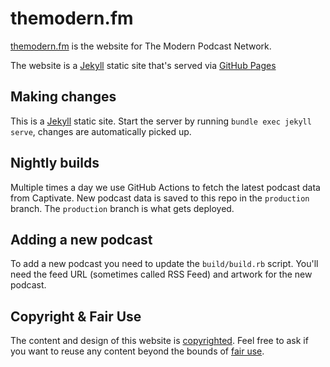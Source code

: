 # themodern.fm

[themodern.fm](https://themodern.fm) is the website for The Modern Podcast Network.

The website is a [Jekyll](https://jekyllrb.com) static site that's served via [GitHub Pages](https://pages.github.com/)

## Making changes

This is a [Jekyll](https://jekyllrb.com) static site. Start the server by running
`bundle exec jekyll serve`, changes are automatically picked up.

## Nightly builds

Multiple times a day we use GitHub Actions to fetch the latest podcast data from Captivate. New podcast
data is saved to this repo in the `production` branch. The `production` branch is what gets deployed.

## Adding a new podcast

To add a new podcast you need to update the `build/build.rb` script. You'll need the feed URL (sometimes called
RSS Feed) and artwork for the new podcast.

## Copyright & Fair Use

The content and design of this website is [copyrighted](https://www.copyright.gov/help/faq/faq-general.html#mywork). Feel 
free to ask if you want to reuse any content beyond the bounds of [fair use](https://www.copyright.gov/fair-use/more-info.html).
